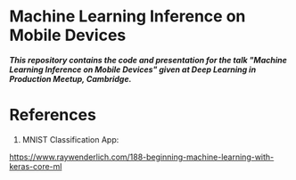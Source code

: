 # Machine Learning Inference on Mobile Devices

***This repository contains the code and presentation for the talk "Machine Learning Inference on Mobile Devices" given at Deep Learning in Production Meetup, Cambridge.***

# References

1. MNIST Classification App:

https://www.raywenderlich.com/188-beginning-machine-learning-with-keras-core-ml
